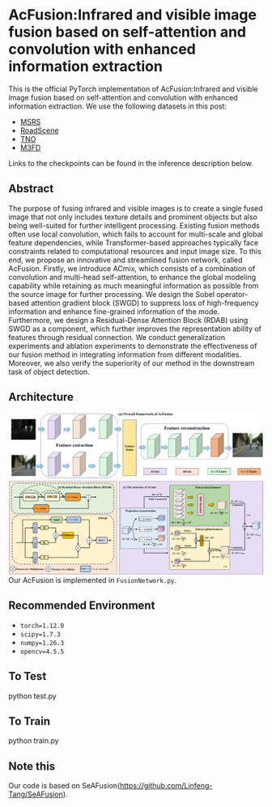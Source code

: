 # AcFusion:Infrared and visible image fusion based on self-attention and convolution with enhanced information extraction
This is the official PyTorch implementation of AcFusion:Infrared and visible image fusion based on self-attention and convolution with enhanced information extraction. We use the following datasets in this post:
* [MSRS](https://github.com/Linfeng-Tang/PIAFusion)
* [RoadScene](https://github.com/hanna-xu/RoadScene)
* [TNO](https://figshare.com/articles/dataset/TNO_Image_Fusion_Dataset/1008029)
* [M3FD](https://github.com/dlut-dimt/TarDAL)
  
Links to the checkpoints can be found in the inference description below.

## Abstract
The purpose of fusing infrared and visible images is to create a single fused image that not only includes texture details and prominent objects but also being well-suited for further intelligent processing. Existing fusion methods often use local convolution, which fails to account for multi-scale and global feature dependencies, while Transformer-based approaches typically face constraints related to computational resources and input image size. To this end, we propose an innovative and streamlined fusion network, called AcFusion. Firstly, we introduce ACmix, which consists of a combination of convolution and multi-head self-attention, to enhance the global modeling capability while retaining as much meaningful information as possible from the source image for further processing. We design the Sobel operator-based attention gradient block (SWGD) to suppress loss of high-frequency information and enhance fine-grained information of the mode. Furthermore, we design a Residual-Dense Attention Block (RDAB) using SWGD as a component, which further improves the representation ability of features through residual connection. We conduct generalization experiments and ablation experiments to demonstrate the effectiveness of our fusion method in integrating information from different modalities. Moreover, we also verify the superiority of our method in the downstream task of object detection.


## Architecture
![](https://github.com/Ist-Zhy/AcFusion/blob/main/docs/AcFusion.png)
Our AcFusion is implemented in `FusionNetwork.py`.

## Recommended Environment
  *   `torch=1.12.0`
  *   `scipy=1.7.3`
  *   `numpy=1.26.3`
  *   `opencv=4.5.5`

## To Test
python test.py
## To Train
python train.py
## Note this
Our code is based on SeAFusion(https://github.com/Linfeng-Tang/SeAFusion).

